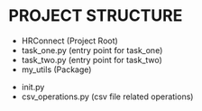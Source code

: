 # PROJECT STRUCTURE

* HRConnect (Project Root)
* task_one.py (entry point for task_one)
* task_two.py (entry point for task_two)
* my_utils (Package)
- init.py
- csv_operations.py (csv file related operations)
